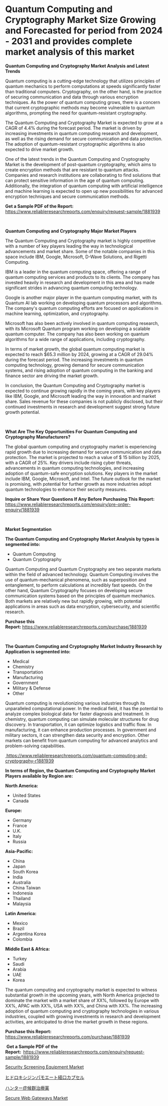 <p><h1>Quantum Computing and Cryptography Market Size Growing and Forecasted for period from 2024 - 2031 and provides complete market analysis of this market</h1></p><p><strong>Quantum Computing and Cryptography Market Analysis and Latest Trends</strong></p>
<p><p>Quantum computing is a cutting-edge technology that utilizes principles of quantum mechanics to perform computations at speeds significantly faster than traditional computers. Cryptography, on the other hand, is the practice of securing communication and data through various encryption techniques. As the power of quantum computing grows, there is a concern that current cryptographic methods may become vulnerable to quantum algorithms, prompting the need for quantum-resistant cryptography.</p><p>The Quantum Computing and Cryptography Market is expected to grow at a CAGR of 4.4% during the forecast period. The market is driven by increasing investments in quantum computing research and development, as well as the rising demand for secure communication and data protection. The adoption of quantum-resistant cryptographic algorithms is also expected to drive market growth.</p><p>One of the latest trends in the Quantum Computing and Cryptography Market is the development of post-quantum cryptography, which aims to create encryption methods that are resistant to quantum attacks. Companies and research institutions are collaborating to find solutions that can protect sensitive information in the age of quantum computing. Additionally, the integration of quantum computing with artificial intelligence and machine learning is expected to open up new possibilities for advanced encryption techniques and secure communication methods.</p></p>
<p><strong>Get a Sample PDF of the Report:&nbsp;</strong> <a href="https://www.reliableresearchreports.com/enquiry/request-sample/1881939">https://www.reliableresearchreports.com/enquiry/request-sample/1881939</a></p>
<p>&nbsp;</p>
<p><strong>Quantum Computing and Cryptography Major Market Players</strong></p>
<p><p>The Quantum Computing and Cryptography market is highly competitive with a number of key players leading the way in technological advancements and market share. Some of the notable companies in this space include IBM, Google, Microsoft, D-Wave Solutions, and Rigetti Computing.</p><p>IBM is a leader in the quantum computing space, offering a range of quantum computing services and products to its clients. The company has invested heavily in research and development in this area and has made significant strides in advancing quantum computing technology.</p><p>Google is another major player in the quantum computing market, with its Quantum AI lab working on developing quantum processors and algorithms. The company's quantum computing efforts are focused on applications in machine learning, optimization, and cryptography.</p><p>Microsoft has also been actively involved in quantum computing research, with its Microsoft Quantum program working on developing a scalable quantum computer. The company has also been working on quantum algorithms for a wide range of applications, including cryptography.</p><p>In terms of market growth, the global quantum computing market is expected to reach $65.3 million by 2024, growing at a CAGR of 29.04% during the forecast period. The increasing investments in quantum computing technology, growing demand for secure communication systems, and rising adoption of quantum computing in the banking and finance sector are driving the market growth.</p><p>In conclusion, the Quantum Computing and Cryptography market is expected to continue growing rapidly in the coming years, with key players like IBM, Google, and Microsoft leading the way in innovation and market share. Sales revenue for these companies is not publicly disclosed, but their continued investments in research and development suggest strong future growth potential.</p></p>
<p>&nbsp;</p>
<p><strong>What Are The Key Opportunities For Quantum Computing and Cryptography Manufacturers?</strong></p>
<p><p>The global quantum computing and cryptography market is experiencing rapid growth due to increasing demand for secure communication and data protection. The market is projected to reach a value of $ 15 billion by 2025, with a CAGR of 25%. Key drivers include rising cyber threats, advancements in quantum computing technologies, and increasing adoption of quantum-safe encryption solutions. Key players in the market include IBM, Google, Microsoft, and Intel. The future outlook for the market is promising, with potential for further growth as more industries adopt quantum technologies to enhance their security measures.</p></p>
<p><strong>Inquire or Share Your Questions If Any Before Purchasing This Report:</strong> <a href="https://www.reliableresearchreports.com/enquiry/pre-order-enquiry/1881939">https://www.reliableresearchreports.com/enquiry/pre-order-enquiry/1881939</a></p>
<p>&nbsp;</p>
<p><strong>Market Segmentation</strong></p>
<p><strong>The Quantum Computing and Cryptography Market Analysis by types is segmented into:</strong></p>
<p><ul><li>Quantum Computing</li><li>Quantum Cryptography</li></ul></p>
<p><p>Quantum Computing and Quantum Cryptography are two separate markets within the field of advanced technology. Quantum Computing involves the use of quantum-mechanical phenomena, such as superposition and entanglement, to perform calculations at incredibly fast speeds. On the other hand, Quantum Cryptography focuses on developing secure communication systems based on the principles of quantum mechanics. Both markets are relatively new but rapidly growing, with potential applications in areas such as data encryption, cybersecurity, and scientific research.</p></p>
<p><strong>Purchase this Report:&nbsp;</strong><a href="https://www.reliableresearchreports.com/purchase/1881939">https://www.reliableresearchreports.com/purchase/1881939</a></p>
<p>&nbsp;</p>
<p><strong>The Quantum Computing and Cryptography Market Industry Research by Application is segmented into:</strong></p>
<p><ul><li>Medical</li><li>Chemistry</li><li>Transportation</li><li>Manufacturing</li><li>Government</li><li>Military & Defense</li><li>Other</li></ul></p>
<p><p>Quantum computing is revolutionizing various industries through its unparalleled computational power. In the medical field, it has the potential to analyze complex biological data for faster diagnosis and treatment. In chemistry, quantum computing can simulate molecular structures for drug discovery. In transportation, it can optimize logistics and traffic flow. In manufacturing, it can enhance production processes. In government and military sectors, it can strengthen data security and encryption. Other markets can benefit from quantum computing for advanced analytics and problem-solving capabilities.</p></p>
<p><a href="https://www.reliableresearchreports.com/quantum-computing-and-cryptography-r1881939">&nbsp;https://www.reliableresearchreports.com/quantum-computing-and-cryptography-r1881939</a></p>
<p><strong>In terms of Region, the Quantum Computing and Cryptography Market Players available by Region are:</strong></p>
<p>
    <p> <strong> North America: </strong>
        <ul>
            <li>United States</li>
            <li>Canada</li>
        </ul>
        </p> 
    <p> <strong> Europe: </strong>
        <ul>
            <li>Germany</li>
            <li>France</li>
            <li>U.K.</li>
            <li>Italy</li>
            <li>Russia</li>
        </ul>
        </p> 
    <p> <strong> Asia-Pacific: </strong>
        <ul>
            <li>China</li>
            <li>Japan</li>
            <li>South Korea</li>
            <li>India</li>
            <li>Australia</li>
            <li>China Taiwan</li>
            <li>Indonesia</li>
            <li>Thailand</li>
            <li>Malaysia</li>
        </ul>
        </p> 
    <p> <strong> Latin America: </strong>
        <ul>
            <li>Mexico</li>
            <li>Brazil</li>
            <li>Argentina Korea</li>
            <li>Colombia</li>
        </ul>
        </p> 
    <p> <strong> Middle East & Africa: </strong>
        <ul>
            <li>Turkey</li>
            <li>Saudi</li>
            <li>Arabia</li>
            <li>UAE</li>
            <li>Korea</li>
        </ul>
    </p>
    </p>
<p><p>The quantum computing and cryptography market is expected to witness substantial growth in the upcoming years, with North America projected to dominate the market with a market share of XX%, followed by Europe with XX%, APAC with XX%, USA with XX%, and China with XX%. The increasing adoption of quantum computing and cryptography technologies in various industries, coupled with growing investments in research and development activities, are anticipated to drive the market growth in these regions.</p></p>
<p><strong>Purchase this Report: </strong><a href="https://www.reliableresearchreports.com/purchase/1881939">https://www.reliableresearchreports.com/purchase/1881939</a></p>
<p>&nbsp;<strong>Get a Sample PDF of the Report:&nbsp;&nbsp;</strong><a href="https://www.reliableresearchreports.com/enquiry/request-sample/1881939">https://www.reliableresearchreports.com/enquiry/request-sample/1881939</a></p>
<p><strong></strong></p>
<p><p><a href="https://github.com/mharielmesa/Market-Research-Report-List-4/blob/main/security-screening-equipment-market.md">Security Screening Equipment Market</a></p><p><a href="https://github.com/xtkhtofdt934839/Market-Research-Report-List-3/blob/main/1310689181617.md">ヒドロキシジンパモエート経口カプセル</a></p><p><a href="https://github.com/LeoraEber/Market-Research-Report-List-1/blob/main/8226440181616.md">ハンター症候群治療薬</a></p><p><a href="https://github.com/dringals/Market-Research-Report-List-5/blob/main/secure-web-gateways-market.md">Secure Web Gateways Market</a></p></p>